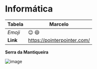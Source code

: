 # Informática

| Tabela | Marcelo |
| ------------- | ------------- |
| *Emoji*  | :wink:	:smile:	  |
| **Link**  | https://pointerpointer.com/  |

**Serra da Mantiqueira**


![image](https://user-images.githubusercontent.com/56437644/234324188-71033150-eeb4-43ea-9de8-673aa1aaf8d7.png)
